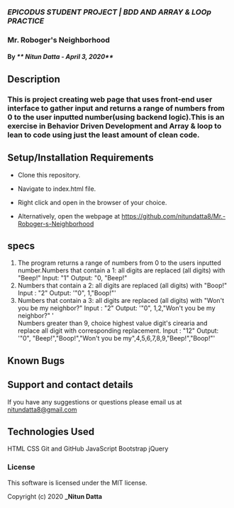  ### _EPICODUS STUDENT PROJECT | BDD AND ARRAY & LOOp PRACTICE_
 ### Mr. Roboger's Neighborhood

#### By  _** Nitun Datta - April 3, 2020**_

## Description

### This is project creating web page that uses front-end user interface to gather input and returns a range of numbers from 0 to the user inputted number(using backend logic).This is an exercise in Behavior Driven Development and Array & loop to lean to code using just the least amount of clean code.  

## Setup/Installation Requirements

* Clone this repository.
* Navigate to index.html file.
* Right click and open in the browser of your choice.

* Alternatively, open the webpage at https://github.com/nitundatta8/Mr.-Roboger-s-Neighborhood


## specs

1. The program returns a range of numbers from 0 to the users inputted number.Numbers that contain a 1: all digits are replaced (all digits) with "Beep!"
   Input: "1"
   Output: "0, "Beep!"
2. Numbers that contain a 2: all digits are replaced (all digits) with "Boop!" 
   Input : "2" 
   Output: '"0", 1,"Boop!"'
3. Numbers that contain a 3: all digits are replaced (all digits) with "Won't you be my
  neighbor?" 
  Input : "2" 
  Output: '"0", 1,2,"Won't you be my
  neighbor?" '  
  Numbers greater than 9, choice highest value digit's cirearia and replace all digit with corresponding replacement.
  Input : "12" 
  Output: '"0", "Beep!","Boop!","Won't you be my",4,5,6,7,8,9,"Beep!","Boop!"'    
## Known Bugs



## Support and contact details

If you have any suggestions or questions please email us at nitundatta8@gmail.com

## Technologies Used

HTML
CSS
Git and GitHub
JavaScript
Bootstrap
jQuery

### License

This software is licensed under the MIT license.

Copyright (c) 2020 **_Nitun Datta**